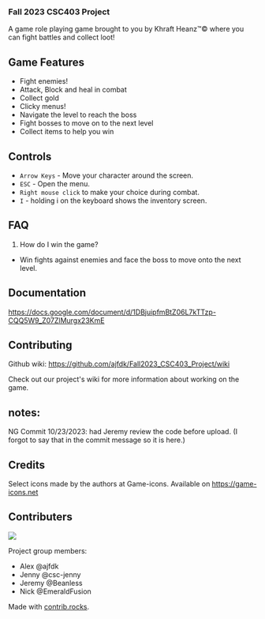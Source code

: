 ### Fall 2023 CSC403 Project
A game role playing game brought to you by Khraft Heanz™© where you can fight battles and collect loot!

## Game Features
- Fight enemies!
- Attack, Block and heal in combat
- Collect gold
- Clicky menus!
- Navigate the level to reach the boss
- Fight bosses to move on to the next level
- Collect items to help you win


## Controls
- `Arrow Keys` - Move your character around the screen.
- `ESC` - Open the menu.
- `Right mouse click` to make your choice during combat.
- `I` - holding i on the keyboard shows the inventory screen.

## FAQ
1. How do I win the game? 
- Win fights against enemies and face the boss to move onto the next level.

## Documentation
https://docs.google.com/document/d/1DBjuipfmBtZ06L7kTTzp-CQQ5W9_Z07ZlMurgx23KmE

## Contributing
Github wiki: https://github.com/ajfdk/Fall2023_CSC403_Project/wiki

Check out our project's wiki for more information about working on the game.

## notes:
NG Commit 10/23/2023: had Jeremy review the code before upload. (I forgot to say that in the commit message so it is here.)

## Credits
Select icons made by the authors at Game-icons. Available on https://game-icons.net

## Contributers
<a href="https://github.com/ajfdk/Fall2023_CSC403_Project/graphs/contributors">
  <img src="https://contrib.rocks/image?repo=ajfdk/Fall2023_CSC403_Project" />
</a>

Project group members:
- Alex @ajfdk
- Jenny @csc-jenny
- Jeremy @Beanless
- Nick @EmeraldFusion

Made with [contrib.rocks](https://contrib.rocks).
